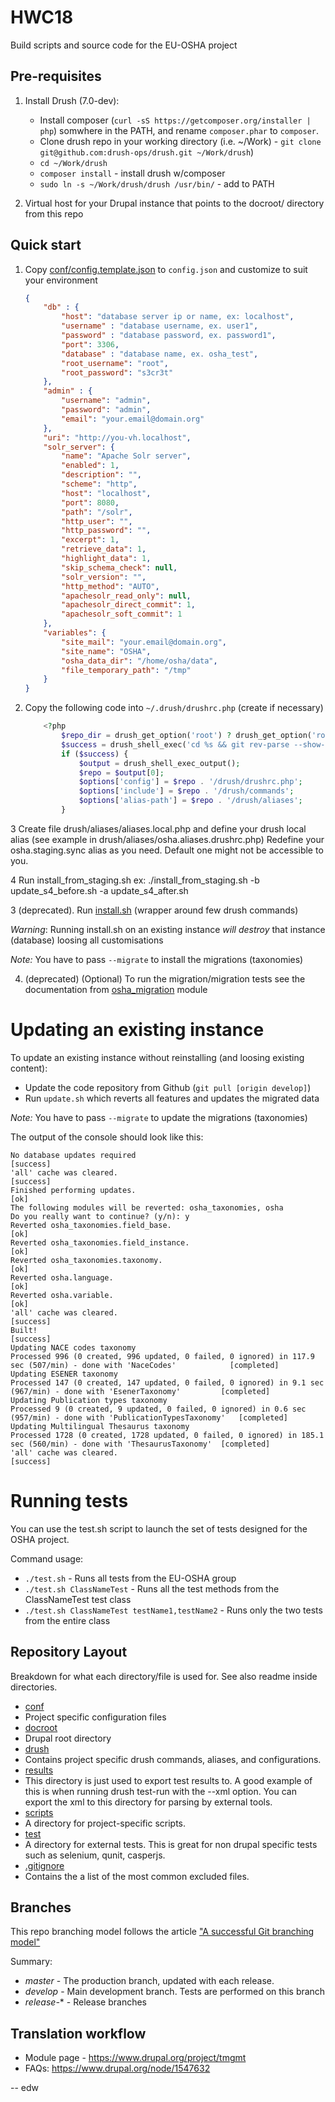 HWC18
====

Build scripts and source code for the EU-OSHA project

## Pre-requisites

1. Install Drush (7.0-dev):

   * Install composer (```curl -sS https://getcomposer.org/installer | php```) somwhere in the PATH, and rename ```composer.phar``` to ```composer```.
   * Clone drush repo in your working directory (i.e. ~/Work) - ```git clone git@github.com:drush-ops/drush.git ~/Work/drush```)
   * ```cd ~/Work/drush```
   * ```composer install``` - install drush w/composer
   * ```sudo ln -s ~/Work/drush/drush /usr/bin/``` - add to PATH

2. Virtual host for your Drupal instance that points to the docroot/ directory from this repo

## Quick start ##

1. Copy [conf/config.template.json](https://github.com/EU-OSHA/osha-website/blob/master/conf/config.template.json)
to `config.json` and customize to suit your environment

    ```json
    {
        "db" : {
            "host": "database server ip or name, ex: localhost",
            "username" : "database username, ex. user1",
            "password" : "database password, ex. password1",
            "port": 3306,
            "database" : "database name, ex. osha_test",
            "root_username": "root",
            "root_password": "s3cr3t"
        },
        "admin" : {
            "username": "admin",
            "password": "admin",
            "email": "your.email@domain.org"
        },
        "uri": "http://you-vh.localhost",
        "solr_server": {
            "name": "Apache Solr server",
            "enabled": 1,
            "description": "",
            "scheme": "http",
            "host": "localhost",
            "port": 8080,
            "path": "/solr",
            "http_user": "",
            "http_password": "",
            "excerpt": 1,
            "retrieve_data": 1,
            "highlight_data": 1,
            "skip_schema_check": null,
            "solr_version": "",
            "http_method": "AUTO",
            "apachesolr_read_only": null,
            "apachesolr_direct_commit": 1,
            "apachesolr_soft_commit": 1
        },
        "variables": {
            "site_mail": "your.email@domain.org",
            "site_name": "OSHA",
            "osha_data_dir": "/home/osha/data",
            "file_temporary_path": "/tmp"
        }
    }
    ```

2. Copy the following code into `~/.drush/drushrc.php` (create if necessary)

    ```php
        <?php
            $repo_dir = drush_get_option('root') ? drush_get_option('root') : getcwd();
            $success = drush_shell_exec('cd %s && git rev-parse --show-toplevel 2> ' . drush_bit_bucket(), $repo_dir);
            if ($success) {
                $output = drush_shell_exec_output();
                $repo = $output[0];
                $options['config'] = $repo . '/drush/drushrc.php';
                $options['include'] = $repo . '/drush/commands';
                $options['alias-path'] = $repo . '/drush/aliases';
            }
    ```

3 Create file drush/aliases/aliases.local.php and define your drush local alias (see example in drush/aliases/osha.aliases.drushrc.php)
  Redefine your osha.staging.sync alias as you need. Default one might not be accessible to you.

4 Run install_from_staging.sh
  ex: ./install_from_staging.sh -b update_s4_before.sh -a update_s4_after.sh

3 (deprecated). Run [install.sh](https://github.com/EU-OSHA/osha-website/blob/master/install.sh) (wrapper around few drush commands)

*Warning*: Running install.sh on an existing instance *will destroy* that instance (database) loosing all customisations

*Note:* You have to pass `--migrate` to install the migrations (taxonomies)

4. (deprecated) (Optional) To run the migration/migration tests see the documentation from [osha_migration](https://github.com/EU-OSHA/osha-website/tree/master/docroot/sites/all/modules/osha_migration) module

Updating an existing instance
=============================

To update an existing instance without reinstalling (and loosing existing content):

* Update the code repository from Github (`git pull [origin develop]`)
* Run `update.sh` which reverts all features and updates the migrated data

*Note:* You have to pass `--migrate` to update the migrations (taxonomies)

The output of the console should look like this:

```
No database updates required                                                                                          [success]
'all' cache was cleared.                                                                                              [success]
Finished performing updates.                                                                                          [ok]
The following modules will be reverted: osha_taxonomies, osha
Do you really want to continue? (y/n): y
Reverted osha_taxonomies.field_base.                                                                                  [ok]
Reverted osha_taxonomies.field_instance.                                                                              [ok]
Reverted osha_taxonomies.taxonomy.                                                                                    [ok]
Reverted osha.language.                                                                                               [ok]
Reverted osha.variable.                                                                                               [ok]
'all' cache was cleared.                                                                                              [success]
Built!                                                                                                                [success]
Updating NACE codes taxonomy
Processed 996 (0 created, 996 updated, 0 failed, 0 ignored) in 117.9 sec (507/min) - done with 'NaceCodes'            [completed]
Updating ESENER taxonomy
Processed 147 (0 created, 147 updated, 0 failed, 0 ignored) in 9.1 sec (967/min) - done with 'EsenerTaxonomy'         [completed]
Updating Publication types taxonomy
Processed 9 (0 created, 9 updated, 0 failed, 0 ignored) in 0.6 sec (957/min) - done with 'PublicationTypesTaxonomy'   [completed]
Updating Multilingual Thesaurus taxonomy
Processed 1728 (0 created, 1728 updated, 0 failed, 0 ignored) in 185.1 sec (560/min) - done with 'ThesaurusTaxonomy'  [completed]
'all' cache was cleared.                                                                                              [success]
```

Running tests
=============

You can use the test.sh script to launch the set of tests designed for the OSHA project.

Command usage:

* `./test.sh` - Runs all tests from the EU-OSHA group
* `./test.sh ClassNameTest` - Runs all the test methods from the ClassNameTest test class
* `./test.sh ClassNameTest testName1,testName2` - Runs only the two tests from the entire class



## Repository Layout ##
Breakdown for what each directory/file is used for. See also readme inside directories.

* [conf](https://github.com/EU-OSHA/osha-website/tree/master/conf)
 * Project specific configuration files
* [docroot](https://github.com/EU-OSHA/osha-website/tree/master/docroot)
 * Drupal root directory
* [drush](https://github.com/EU-OSHA/osha-website/tree/master/drush)
 * Contains project specific drush commands, aliases, and configurations.
* [results](https://github.com/EU-OSHA/osha-website/tree/master/results)
 * This directory is just used to export test results to. A good example of this
   is when running drush test-run with the --xml option. You can export the xml
   to this directory for parsing by external tools.
* [scripts](https://github.com/EU-OSHA/osha-website/tree/master/scripts)
 * A directory for project-specific scripts.
* [test](https://github.com/EU-OSHA/osha-website/tree/master/tests)
 * A directory for external tests. This is great for non drupal specific tests
 such as selenium, qunit, casperjs.
* [.gitignore](https://github.com/EU-OSHA/osha-website/blob/master/.gitignore)
 * Contains the a list of the most common excluded files.

## Branches ##

This repo branching model follows the article ["A successful Git branching model"](http://nvie.com/posts/a-successful-git-branching-model)

Summary:

* _master_ - The production branch, updated with each release.
* _develop_ - Main development branch. Tests are performed on this branch
* _release-_* - Release branches

## Translation workflow ##

* Module page - https://www.drupal.org/project/tmgmt
* FAQs: https://www.drupal.org/node/1547632

-- edw
